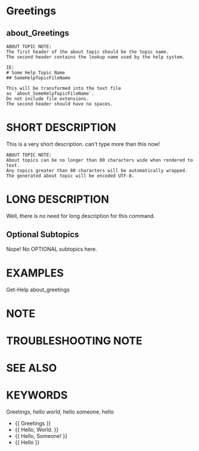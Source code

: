 ﻿# Greetings
## about_Greetings

```
ABOUT TOPIC NOTE:
The first header of the about topic should be the topic name.
The second header contains the lookup name used by the help system.

IE:
# Some Help Topic Name
## SomeHelpTopicFileName

This will be transformed into the text file
as `about_SomeHelpTopicFileName`.
Do not include file extensions.
The second header should have no spaces.
```

# SHORT DESCRIPTION
This is a very short description. can't type more than this now!

```
ABOUT TOPIC NOTE:
About topics can be no longer than 80 characters wide when rendered to text.
Any topics greater than 80 characters will be automatically wrapped.
The generated about topic will be encoded UTF-8.
```

# LONG DESCRIPTION
Well, there is no need for long description for this command. 

## Optional Subtopics
Nope! No OPTIONAL subtopics here.

# EXAMPLES
Get-Help about_greetings

# NOTE


# TROUBLESHOOTING NOTE




# SEE ALSO




# KEYWORDS
Greetings, hello world, hello someone, hello

- {{ Greetings }}
- {{ Hello, World. }}
- {{ Hello, Someone! }}
- {{ Hello }}
